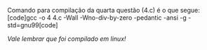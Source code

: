 Comando para compilação da quarta questão (4.c) é o que segue: <br>
	[code]gcc -o 4 4.c -Wall -Wno-div-by-zero -pedantic -ansi -g -std=gnu99[code]

*Vale lembrar que foi compilado em linux!*